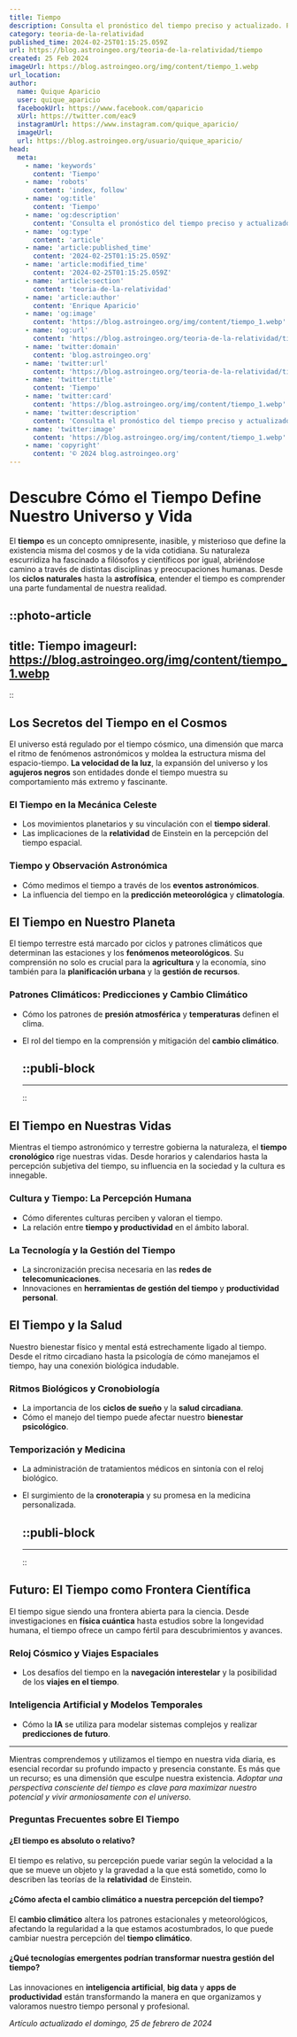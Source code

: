 ```yaml
---
title: Tiempo
description: Consulta el pronóstico del tiempo preciso y actualizado. Prepárate para tu día con nuestras alertas y datos climáticos fiables.
category: teoria-de-la-relatividad
published_time: 2024-02-25T01:15:25.059Z
url: https://blog.astroingeo.org/teoria-de-la-relatividad/tiempo
created: 25 Feb 2024
imageUrl: https://blog.astroingeo.org/img/content/tiempo_1.webp
url_location:
author:
  name: Quique Aparicio
  user: quique_aparicio
  facebookUrl: https://www.facebook.com/qaparicio
  xUrl: https://twitter.com/eac9
  instagramUrl: https://www.instagram.com/quique_aparicio/
  imageUrl: 
  url: https://blog.astroingeo.org/usuario/quique_aparicio/
head:
  meta:
    - name: 'keywords'
      content: 'Tiempo'
    - name: 'robots'
      content: 'index, follow'
    - name: 'og:title'
      content: 'Tiempo'
    - name: 'og:description'
      content: 'Consulta el pronóstico del tiempo preciso y actualizado. Prepárate para tu día con nuestras alertas y datos climáticos fiables.'
    - name: 'og:type'
      content: 'article'
    - name: 'article:published_time'
      content: '2024-02-25T01:15:25.059Z'
    - name: 'article:modified_time'
      content: '2024-02-25T01:15:25.059Z'
    - name: 'article:section'
      content: 'teoria-de-la-relatividad'
    - name: 'article:author'
      content: 'Enrique Aparicio'
    - name: 'og:image'
      content: 'https://blog.astroingeo.org/img/content/tiempo_1.webp'
    - name: 'og:url'
      content: 'https://blog.astroingeo.org/teoria-de-la-relatividad/tiempo'
    - name: 'twitter:domain'
      content: 'blog.astroingeo.org'
    - name: 'twitter:url'
      content: 'https://blog.astroingeo.org/teoria-de-la-relatividad/tiempo'
    - name: 'twitter:title'
      content: 'Tiempo'
    - name: 'twitter:card'
      content: 'https://blog.astroingeo.org/img/content/tiempo_1.webp'
    - name: 'twitter:description'
      content: 'Consulta el pronóstico del tiempo preciso y actualizado. Prepárate para tu día con nuestras alertas y datos climáticos fiables.'
    - name: 'twitter:image'
      content: 'https://blog.astroingeo.org/img/content/tiempo_1.webp'
    - name: 'copyright'
      content: '© 2024 blog.astroingeo.org'
---
```

# Descubre Cómo el Tiempo Define Nuestro Universo y Vida

El **tiempo** es un concepto omnipresente, inasible, y misterioso que define la existencia misma del cosmos y de la vida cotidiana. Su naturaleza escurridiza ha fascinado a filósofos y científicos por igual, abriéndose camino a través de distintas disciplinas y preocupaciones humanas. Desde los **ciclos naturales** hasta la **astrofísica**, entender el tiempo es comprender una parte fundamental de nuestra realidad.


::photo-article
---
title: Tiempo
imageurl: https://blog.astroingeo.org/img/content/tiempo_1.webp
---
::


## Los Secretos del Tiempo en el Cosmos
El universo está regulado por el tiempo cósmico, una dimensión que marca el ritmo de fenómenos astronómicos y moldea la estructura misma del espacio-tiempo. **La velocidad de la luz**, la expansión del universo y los **agujeros negros** son entidades donde el tiempo muestra su comportamiento más extremo y fascinante.

### El Tiempo en la Mecánica Celeste
- Los movimientos planetarios y su vinculación con el **tiempo sideral**.
- Las implicaciones de la **relatividad** de Einstein en la percepción del tiempo espacial.

### Tiempo y Observación Astronómica
- Cómo medimos el tiempo a través de los **eventos astronómicos**.
- La influencia del tiempo en la **predicción meteorológica** y **climatología**.

## El Tiempo en Nuestro Planeta
El tiempo terrestre está marcado por ciclos y patrones climáticos que determinan las estaciones y los **fenómenos meteorológicos**. Su comprensión no solo es crucial para la **agricultura** y la economía, sino también para la **planificación urbana** y la **gestión de recursos**.

### Patrones Climáticos: Predicciones y Cambio Climático
- Cómo los patrones de **presión atmosférica** y **temperaturas** definen el clima.
- El rol del tiempo en la comprensión y mitigación del **cambio climático**.


  ::publi-block
  ---
  ---
  ::
  
  
## El Tiempo en Nuestras Vidas
Mientras el tiempo astronómico y terrestre gobierna la naturaleza, el **tiempo cronológico** rige nuestras vidas. Desde horarios y calendarios hasta la percepción subjetiva del tiempo, su influencia en la sociedad y la cultura es innegable.

### Cultura y Tiempo: La Percepción Humana
- Cómo diferentes culturas perciben y valoran el tiempo.
- La relación entre **tiempo y productividad** en el ámbito laboral.

### La Tecnología y la Gestión del Tiempo
- La sincronización precisa necesaria en las **redes de telecomunicaciones**.
- Innovaciones en **herramientas de gestión del tiempo** y **productividad personal**.

## El Tiempo y la Salud
Nuestro bienestar físico y mental está estrechamente ligado al tiempo. Desde el ritmo circadiano hasta la psicología de cómo manejamos el tiempo, hay una conexión biológica indudable.

### Ritmos Biológicos y Cronobiología
- La importancia de los **ciclos de sueño** y la **salud circadiana**.
- Cómo el manejo del tiempo puede afectar nuestro **bienestar psicológico**.

### Temporización y Medicina
- La administración de tratamientos médicos en sintonía con el reloj biológico.
- El surgimiento de la **cronoterapia** y su promesa en la medicina personalizada.


  ::publi-block
  ---
  ---
  ::
  
  
## Futuro: El Tiempo como Frontera Científica
El tiempo sigue siendo una frontera abierta para la ciencia. Desde investigaciones en **física cuántica** hasta estudios sobre la longevidad humana, el tiempo ofrece un campo fértil para descubrimientos y avances.

### Reloj Cósmico y Viajes Espaciales
- Los desafíos del tiempo en la **navegación interestelar** y la posibilidad de los **viajes en el tiempo**.

### Inteligencia Artificial y Modelos Temporales
- Cómo la **IA** se utiliza para modelar sistemas complejos y realizar **predicciones de futuro**.

---

Mientras comprendemos y utilizamos el tiempo en nuestra vida diaria, es esencial recordar su profundo impacto y presencia constante. Es más que un recurso; es una dimensión que esculpe nuestra existencia. *Adoptar una perspectiva consciente del tiempo es clave para maximizar nuestro potencial y vivir armoniosamente con el universo.*

### Preguntas Frecuentes sobre El Tiempo

#### ¿El tiempo es absoluto o relativo?
El tiempo es relativo, su percepción puede variar según la velocidad a la que se mueve un objeto y la gravedad a la que está sometido, como lo describen las teorías de la **relatividad** de Einstein.

#### ¿Cómo afecta el cambio climático a nuestra percepción del tiempo?
El **cambio climático** altera los patrones estacionales y meteorológicos, afectando la regularidad a la que estamos acostumbrados, lo que puede cambiar nuestra percepción del **tiempo climático**.

#### ¿Qué tecnologías emergentes podrían transformar nuestra gestión del tiempo?
Las innovaciones en **inteligencia artificial**, **big data** y **apps de productividad** están transformando la manera en que organizamos y valoramos nuestro tiempo personal y profesional.

_Artículo actualizado el domingo, 25 de febrero de 2024_